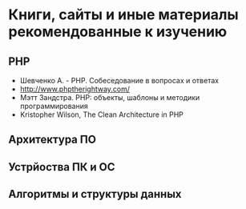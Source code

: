 # Книги, сайты и иные материалы рекомендованные к изучению

## PHP
- Шевченко А. - PHP. Собеседование в вопросах и ответах
- http://www.phptherightway.com/
- Мэтт Зандстра. PHP: объекты, шаблоны и методики программирования
- Kristopher Wilson, The Clean Architecture in PHP

## Архитектура ПО

## Устрйоства ПК и ОС

## Алгоритмы и структуры данных
